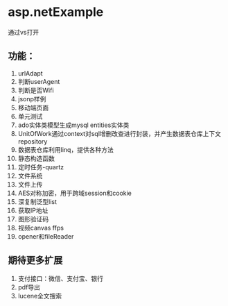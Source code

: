 # asp.netExample
通过vs打开

## 功能：
1. urlAdapt
2. 判断userAgent
3. 判断是否Wifi
4. jsonp样例
5. 移动端页面
6. 单元测试
7. ado实体类模型生成mysql entities实体类
8. UnitOfWork通过context对sql增删改查进行封装，并产生数据表仓库上下文repository
9. 数据表仓库利用linq，提供各种方法
10. 静态构造函数
11. 定时任务-quartz
12. 文件系统
13. 文件上传
14. AES对称加密，用于跨域session和cookie
15. 深复制泛型list
16. 获取IP地址
17. 图形验证码
18. 视频canvas ffps
19. opener和fileReader

## 期待更多扩展
1. 支付接口：微信、支付宝、银行
2. pdf导出
3. lucene全文搜索
